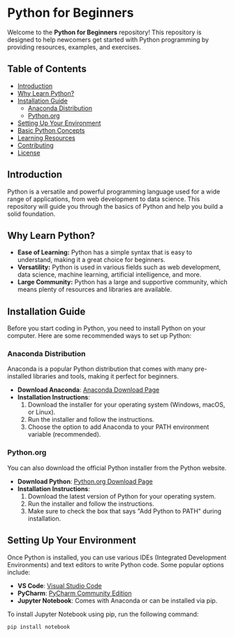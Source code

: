 # Python for Beginners

Welcome to the **Python for Beginners** repository! This repository is designed to help newcomers get started with Python programming by providing resources, examples, and exercises.

## Table of Contents

- [Introduction](#introduction)
- [Why Learn Python?](#why-learn-python)
- [Installation Guide](#installation-guide)
  - [Anaconda Distribution](#anaconda-distribution)
  - [Python.org](#pythonorg)
- [Setting Up Your Environment](#setting-up-your-environment)
- [Basic Python Concepts](#basic-python-concepts)
- [Learning Resources](#learning-resources)
- [Contributing](#contributing)
- [License](#license)

## Introduction

Python is a versatile and powerful programming language used for a wide range of applications, from web development to data science. This repository will guide you through the basics of Python and help you build a solid foundation.

## Why Learn Python?

- **Ease of Learning:** Python has a simple syntax that is easy to understand, making it a great choice for beginners.
- **Versatility:** Python is used in various fields such as web development, data science, machine learning, artificial intelligence, and more.
- **Large Community:** Python has a large and supportive community, which means plenty of resources and libraries are available.

## Installation Guide

Before you start coding in Python, you need to install Python on your computer. Here are some recommended ways to set up Python:

### Anaconda Distribution

Anaconda is a popular Python distribution that comes with many pre-installed libraries and tools, making it perfect for beginners.

- **Download Anaconda**: [Anaconda Download Page](https://www.anaconda.com/products/distribution#download-section)
- **Installation Instructions**:
  1. Download the installer for your operating system (Windows, macOS, or Linux).
  2. Run the installer and follow the instructions.
  3. Choose the option to add Anaconda to your PATH environment variable (recommended).

### Python.org

You can also download the official Python installer from the Python website.

- **Download Python**: [Python.org Download Page](https://www.python.org/downloads/)
- **Installation Instructions**:
  1. Download the latest version of Python for your operating system.
  2. Run the installer and follow the instructions.
  3. Make sure to check the box that says "Add Python to PATH" during installation.

## Setting Up Your Environment

Once Python is installed, you can use various IDEs (Integrated Development Environments) and text editors to write Python code. Some popular options include:

- **VS Code**: [Visual Studio Code](https://code.visualstudio.com/)
- **PyCharm**: [PyCharm Community Edition](https://www.jetbrains.com/pycharm/download/)
- **Jupyter Notebook**: Comes with Anaconda or can be installed via pip.

To install Jupyter Notebook using pip, run the following command:

```bash
pip install notebook
